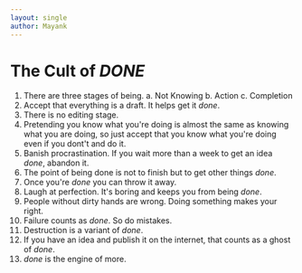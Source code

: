 ```yaml
---
layout: single
author: Mayank
---
```


# The Cult of *DONE*
1. There are three stages of being.
    a. Not Knowing
    b. Action
    c. Completion
2. Accept that everything is a draft. It helps get it *done*.
3. There is no editing stage.
4. Pretending you know what you're doing is almost the same as knowing what you are doing, so just accept that you know what you're doing even if you dont't and do it.
5. Banish procrastination. If you wait more than a week to get an idea *done*, abandon it.
6. The point of being done is not to finish but to get other things *done*.
7. Once you're *done* you can throw it away.
8. Laugh at perfection. It's boring and keeps you from being *done*.
9. People without dirty hands are wrong. Doing something makes your right.
10. Failure counts as *done*. So do mistakes.
11. Destruction is a variant of *done*.
12. If you have an idea and publish it on the internet, that counts as a ghost of *done*.
13. *done* is the engine of more.
